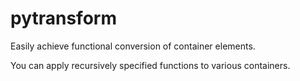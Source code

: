 # pytransform

Easily achieve functional conversion of container elements.

You can apply recursively specified functions to various containers.
